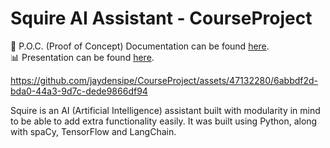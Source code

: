 # Squire AI Assistant - CourseProject

📖 P.O.C. (Proof of Concept) Documentation can be found [here](https://github.com/jaydensipe/CourseProject/blob/main/SquireDocumentation.pdf). </br>
📊 Presentation can be found [here](https://github.com/jaydensipe/CourseProject/blob/main/SquirePresentation.pdf).


https://github.com/jaydensipe/CourseProject/assets/47132280/6abbdf2d-bda0-44a3-9d7c-dede9866df94


Squire is an AI (Artificial Intelligence) assistant built with modularity in mind to be able to add extra functionality easily. It was built using Python, along with spaCy, TensorFlow and LangChain.  
